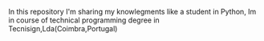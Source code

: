 In this repository I'm sharing my knowlegments like a student in Python, Im in course of technical programming degree in Tecnisign,Lda(Coimbra,Portugal) 

